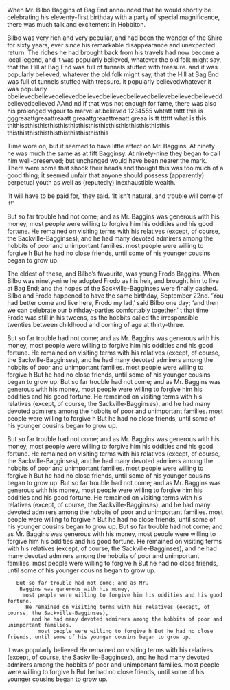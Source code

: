 When Mr. Bilbo Baggins of Bag End announced that he would shortly be celebrating his eleventy-first birthday with a party of special magnificence, 
there was much talk and excitement in Hobbiton.

Bilbo was very rich and very peculiar, and had been the wonder of the Shire for sixty years,
ever since his remarkable disappearance and unexpected return.
The riches he had brought back from his travels had now become a local legend, 
and it was popularly believed, whatever the old folk might say, that the Hill at Bag End was full of tunnels stuffed with treasure. 
and it was popularly believed, whatever the old folk might say, that the Hill at Bag End was full of tunnels stuffed with treasure. 
it popularly believedwhatever 
it was popularly  bbelievedbelievedelievedbelievedbelievedbelievedbelievebelievedbelieveddbelievedbelieved
AAnd nd if that was not enough for fame, there was also his prolonged vigour to marvel at.believed
1234555
whtatt
tattt
this is   gggreaattgreaattreaatt
greaattgreaattreaatt
greaa is  tt tttttt
what is this thithissthisthisthisthisthisthisthisthisthisthisthisthisthisthis
thisthisthisthisthisthisthisthisthisthis

 Time wore on, but it seemed to have little effect on Mr. Baggins. At ninety he was much the same as at fift Bagginsy. 
 At ninety-nine they began to call him well-preserved;
  but unchanged would have been nearer the mark. There were some that shook their heads and thought this was too much of a good thing;
   it seemed unfair that anyone should possess (apparently) perpetual youth as well as (reputedly) inexhaustible wealth.

‘It will have to be paid for,’ they said. ‘It isn’t natural, and trouble will come of it!’

But so far trouble had not come; and as Mr.
 Baggins was generous with his money, 
 most people were willing to forgive him his oddities and his good fortune. 
 He remained on visiting terms with his relatives (except, of course, the Sackville-Bagginses),
  and he had many devoted admirers among the hobbits of poor and unimportant families.
  most people were willing to forgive h But he had no close friends, until some of his younger cousins began to grow up.

The eldest of these, and Bilbo’s favourite, was young Frodo Baggins. When Bilbo was ninety-nine he adopted Frodo as his heir, 
and brought him to live at Bag End; 
and the hopes of the Sackville-Bagginses were finally dashed. Bilbo and Frodo happened to have the same birthday, September 22nd. 
‘You had better come and live here, Frodo my lad,’ said Bilbo one day; ‘and then we can celebrate our birthday-parties comfortably together.’ 
t that time Frodo was still in his tweens, as the hobbits called the irresponsible twenties between childhood and coming of age at thirty-three.

But so far trouble had not come; and as Mr.
 Baggins was generous with his money, 
 most people were willing to forgive him his oddities and his good fortune. 
 He remained on visiting terms with his relatives (except, of course, the Sackville-Bagginses),
  and he had many devoted admirers among the hobbits of poor and unimportant families.
  most people were willing to forgive h But he had no close friends, until some of his younger cousins began to grow up.
But so far trouble had not come; and as Mr.
 Baggins was generous with his money, 
  most people were willing to forgive him his oddities and his good fortune. 
   He remained on visiting terms with his relatives (except, of course, the Sackville-Bagginses),
     and he had many devoted admirers among the hobbits of poor and unimportant families.
       most people were willing to forgive h But he had no close friends, until some of his younger cousins began to grow up.


But so far trouble had not come; and as Mr.
 Baggins was generous with his money, 
  most people were willing to forgive him his oddities and his good fortune. 
   He remained on visiting terms with his relatives (except, of course, the Sackville-Bagginses),
     and he had many devoted admirers among the hobbits of poor and unimportant families.
       most people were willing to forgive h But he had no close friends, until some of his younger cousins began to grow up.
       But so far trouble had not come; and as Mr.
        Baggins was generous with his money, 
         most people were willing to forgive him his oddities and his good fortune. 
          He remained on visiting terms with his relatives (except, of course, the Sackville-Bagginses),
            and he had many devoted admirers among the hobbits of poor and unimportant families.
              most people were willing to forgive h But he had no close friends, until some of his younger cousins began to grow up.
But so far trouble had not come; and as Mr.
 Baggins was generous with his money, 
  most people were willing to forgive him his oddities and his good fortune. 
   He remained on visiting terms with his relatives (except, of course, the Sackville-Bagginses),
     and he had many devoted admirers among the hobbits of poor and unimportant families.
       most people were willing to forgive h But he had no close friends, until some of his younger cousins began to grow up.



       But so far trouble had not come; and as Mr.
        Baggins was generous with his money, 
         most people were willing to forgive him his oddities and his good fortune. 
          He remained on visiting terms with his relatives (except, of course, the Sackville-Bagginses),
            and he had many devoted admirers among the hobbits of poor and unimportant families.
              most people were willing to forgive h But he had no close friends, until some of his younger cousins began to grow up.

it was popularly  believed
He remained on visiting terms with his relatives (except, of course, the Sackville-Bagginses),
  and he had many devoted admirers among the hobbits of poor and unimportant families.
    most people were willing to forgive h But he had no close friends, until some of his younger cousins began to grow up.




